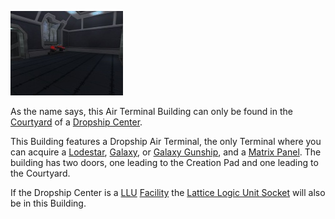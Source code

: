 ![](../images/DCAirTerminal.jpg "DCAirTerminal.jpg")

As the name says, this Air Terminal Building can only be found in the
[Courtyard](Courtyard.md) of a [Dropship Center](Dropship_Center.md).

This Building features a Dropship Air Terminal, the only Terminal where you can
acquire a [Lodestar](../vehicles/Lodestar.md), [Galaxy](../vehicles/Galaxy.md),
or [Galaxy Gunship](../vehicles/Galaxy_Gunship.md), and a
[Matrix Panel](../items/Matrix_Panel.md). The building has two doors, one
leading to the Creation Pad and one leading to the Courtyard.

If the Dropship Center is a [LLU](../terminology/Lattice_Logic_Unit.md)
[Facility](Facilities.md) the
[Lattice Logic Unit Socket](Lattice_Logic_Unit_Socket.md) will also be in this
Building.

<!--[Category:Locations](Category:Locations.md)-->
